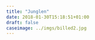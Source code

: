 ```yaml
---
title: "Junglen"
date: 2018-01-30T15:18:51+01:00
draft: false
caseimage: ../imgs/billed2.jpg
---
```


